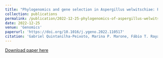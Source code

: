 ```yaml
---
title: "Phylogenomics and gene selection in Aspergillus welwitschiae: Possible implications in the pathogenicity in Agave sisalana"
collection: publications
permalink: /publication/2022-12-25-phylogenomics-of-aspergillus-welwitschiae
date: 2022-12-25
venue: 'Genomics'
paperurl: 'https://doi.org/10.1016/j.ygeno.2022.110517'
citation: 'Gabriel Quintanilha-Peixoto, Marina P. Marone, Fábio T. Raya, Juliana José, Adriele Oliveira, Paula L. C. Fonseca, Luiz M. R. Tomé, Dener E. Bortolini, Rodrigo B. Kato, <b>Daniel S. Araújo</b>, et al. &quot;Phylogenomics and gene selection in Aspergillus welwitschiae: Possible implications in the pathogenicity in Agave sisalana.&quot; <i>Genomics</i> 114, no. 6 (2022): 110517.'
---
```

[Download paper here](http://danielsarj.github.io/files/1-s2.0-S0888754322002622-main.pdf)

